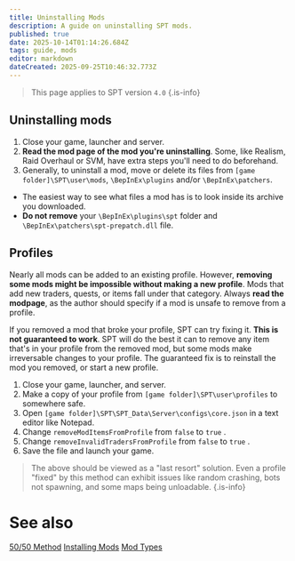 ```yaml
---
title: Uninstalling Mods
description: A guide on uninstalling SPT mods.
published: true
date: 2025-10-14T01:14:26.684Z
tags: guide, mods
editor: markdown
dateCreated: 2025-09-25T10:46:32.773Z
---
```


> This page applies to SPT version `4.0`
{.is-info}

## Uninstalling mods

1. Close your game, launcher and server.
2. **Read the mod page of the mod you're uninstalling**. Some, like Realism, Raid Overhaul or SVM, have extra steps you'll need to do beforehand.
3. Generally, to uninstall a mod, move or delete its files from `[game folder]\SPT\user\mods`, `\BepInEx\plugins` and/or `\BepInEx\patchers`.
  - The easiest way to see what files a mod has is to look inside its archive you downloaded.
  - **Do not remove** your `\BepInEx\plugins\spt` folder and `\BepInEx\patchers\spt-prepatch.dll` file.


## Profiles

Nearly all mods can be added to an existing profile. However, **removing some mods might be impossible without making a new profile**. Mods that add new traders, quests, or items fall under that category. Always **read the modpage**, as the author should specify if a mod is unsafe to remove from a profile.

If you removed a mod that broke your profile, SPT can try fixing it. **This is not guaranteed to work**. SPT will do the best it can to remove any item that's in your profile from the removed mod, but some mods make irreversable changes to your profile. The guaranteed fix is to reinstall the mod you removed, or start a new profile.

1. Close your game, launcher, and server.
2. Make a copy of your profile from `[game folder]\SPT\user\profiles` to somewhere safe.
3. Open `[game folder]\SPT\SPT_Data\Server\configs\core.json` in a text editor like Notepad.
4. Change `removeModItemsFromProfile` from `false` to `true` .
5. Change `removeInvalidTradersFromProfile` from `false` to `true` .
6. Save the file and launch your game.

> The above should be viewed as a "last resort" solution. Even a profile "fixed" by this method can exhibit issues like random crashing, bots not spawning, and some maps being unloadable.
{.is-info}

# See also
[50/50 Method](/5050-method)
[Installing Mods](/Installing_Mods)
[Mod Types](/Mod_Types)